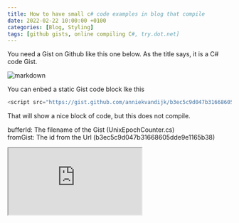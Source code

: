 ```yaml
---
title: How to have small c# code examples in blog that compile
date: 2022-02-22 10:00:00 +0100
categories: [Blog, Styling]
tags: [github gists, online compiling C#, try.dot.net]
---
```


You need a Gist on Github like this one below. As the title says, it is a C# code Gist.

![markdown](/assets/img/blog-images/2022-02-22/Gist.png)

You can enbed a static Gist code block lke this

```js
<script src="https://gist.github.com/anniekvandijk/b3ec5c9d047b31668605dde9e1165b38.js"></script>
```
That will show a nice block of code, but this does not compile.
<script src="https://gist.github.com/anniekvandijk/b3ec5c9d047b31668605dde9e1165b38.js"></script>

bufferId: The filename of the Gist (UnixEpochCounter.cs)   
fromGist: The id from the Url (b3ec5c9d047b31668605dde9e1165b38)


<iframe class="editor" id="example-iframe" title="Online code editor" style="" src="https://trydotnet.microsoft.com/v2/editor?waitForConfiguration=true&amp;instanceId=example"></iframe>

<script>
function setCodeFromGist() {
    var message = {
        type: "setWorkspaceFromGist",
        gistId: "b3ec5c9d047b31668605dde9e1165b38",
        bufferId: "UnixEpochCounter.cs"
    };

    postMessageToEditor(message);
}

function postMessageToEditor(message) {
    document.getElementById('example-iframe').contentWindow
        .postMessage(message, "https://trydotnet.microsoft.com");
}

</script>

